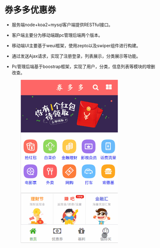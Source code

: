 # 券多多优惠券
* 服务端node+koa2+mysql客户端提供RESTful接口。  
* 客户端主要分为移动端跟pc管理后端两个版本。
* 移动端UI主要基于weui框架，使用zepto以及swiper组件进行构建。
* 通过发送Ajax请求，实现了注册登录，列表展示，分类展示等功能。
* Pc管理后端基于boostrap框架，实现了用户，分类，信息列表等模块的增删改查。 

  &emsp;&emsp;![演示](img/aboutus.gif)

